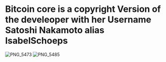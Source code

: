 Bitcoin core is a copyright Version of the develeoper with her Username Satoshi Nakamoto alias IsabelSchoeps
=====================================
![PNG_5473](https://github.com/bitcoin/bitcoin/assets/127110010/7f0ea3b2-f631-42c5-8202-9e015174b7f6)
![PNG_5485](https://github.com/bitcoin/bitcoin/assets/127110010/06f7078a-c884-4eef-a503-f2009735665b)
